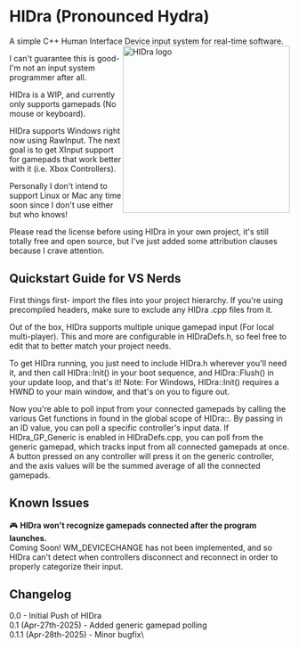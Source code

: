 # HIDra (Pronounced Hydra) 
A simple C++ Human Interface Device input system for real-time software. <img src="https://spratley.github.io/Images/HIDra_Logo.png" alt="HIDra logo" width="300" align=right>

I can't guarantee this is good- I'm not an input system programmer after all.

HIDra is a WIP, and currently only supports gamepads (No mouse or keyboard).

HIDra supports Windows right now using RawInput. The next goal is to get XInput support for gamepads that work better with it (i.e. Xbox Controllers).

Personally I don't intend to support Linux or Mac any time soon since I don't use either but who knows!

Please read the license before using HIDra in your own project, it's still totally free and open source, but I've just added some attribution clauses because I crave attention.

## Quickstart Guide for VS Nerds
First things first- import the files into your project hierarchy. If you're using precompiled headers, make sure to exclude any HIDra .cpp files from it.

Out of the box, HIDra supports multiple unique gamepad input (For local multi-player). This and more are configurable in HIDraDefs.h, so feel free to edit that to better match your project needs.

To get HIDra running, you just need to include HIDra.h wherever you'll need it, and then call HIDra::Init() in your boot sequence, and HIDra::Flush() in your update loop, and that's it! Note: For Windows, HIDra::Init() requires a HWND to your main window, and that's on you to figure out.

Now you're able to poll input from your connected gamepads by calling the various Get functions in found in the global scope of HIDra::. By passing in an ID value, you can poll a specific controller's input data. If HIDra_GP_Generic is enabled in HIDraDefs.cpp, you can poll from the generic gamepad, which tracks input from all connected gamepads at once. A button pressed on any controller will press it on the generic controller, and the axis values will be the summed average of all the connected gamepads.

## Known Issues
🎮 **HIDra won't recognize gamepads connected after the program launches.**\
Coming Soon! WM_DEVICECHANGE has not been implemented, and so HIDra can't detect when controllers disconnect and reconnect in order to properly categorize their input.

## Changelog
0.0 - Initial Push of HIDra\
0.1 (Apr-27th-2025) - Added generic gamepad polling\
0.1.1 (Apr-28th-2025) - Minor bugfix\
